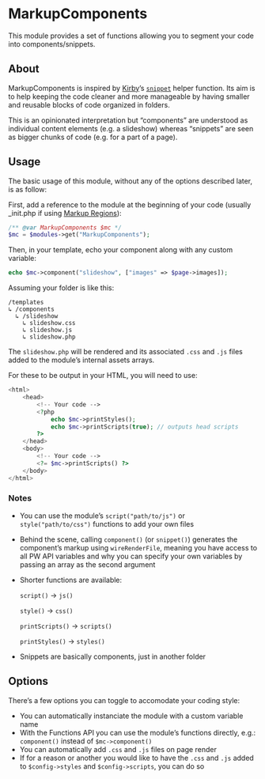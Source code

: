 # MarkupComponents

This module provides a set of functions allowing you to segment your code into components/snippets.

## About

MarkupComponents is inspired by [Kirby](https://getkirby.com)’s [`snippet`](https://getkirby.com/docs/reference/templates/helpers/snippet) helper function. Its aim is to help keeping the code cleaner and more manageable by having smaller and reusable blocks of code organized in folders.

This is an opinionated interpretation but “components” are understood as individual content elements (e.g. a slideshow) whereas “snippets” are seen as bigger chunks of code (e.g. for a part of a page).

## Usage

The basic usage of this module, without any of the options described later, is as follow:

First, add a reference to the module at the beginning of your code (usually _init.php if using [Markup Regions](https://processwire.com/docs/front-end/output/markup-regions/)):
```php
/** @var MarkupComponents $mc */
$mc = $modules->get("MarkupComponents");
```

Then, in your template, echo your component along with any custom variable:
```php
echo $mc->component("slideshow", ["images" => $page->images]);
```

Assuming your folder is like this:
```
/templates
↳ /components
  ↳ /slideshow
    ↳ slideshow.css
    ↳ slideshow.js
    ↳ slideshow.php
```

The `slideshow.php` will be rendered and its associated `.css` and `.js` files added to the module’s internal assets arrays.

For these to be output in your HTML, you will need to use:

```php
<html>
	<head>
		<!-- Your code -->
		<?php
			echo $mc->printStyles();
			echo $mc->printScripts(true); // outputs head scripts
		?>
	</head>
	<body>
		<!-- Your code -->
		<?= $mc->printScripts() ?>
	</body>
</html>
```

### Notes

- You can use the module’s `script("path/to/js")` or `style("path/to/css")` functions to add your own files
- Behind the scene, calling `component()` (or `snippet()`) generates the component’s markup using `wireRenderFile`, meaning you have access to all PW API variables and why you can specify your own variables by passing an array as the second argument
- Shorter functions are available:
  
  `script()` → `js()`

  `style()` → `css()`

  `printScripts()` → `scripts()`

  `printStyles()` → `styles()`
- Snippets are basically components, just in another folder

## Options

There’s a few options you can toggle to accomodate your coding style:

- You can automatically instanciate the module with a custom variable name
- With the Functions API you can use the module’s functions directly, e.g.: `component()` instead of `$mc->component()`
- You can automatically add `.css` and `.js` files on page render
- If for a reason or another you would like to have the `.css` and `.js` added to `$config->styles` and `$config->scripts`, you can do so
